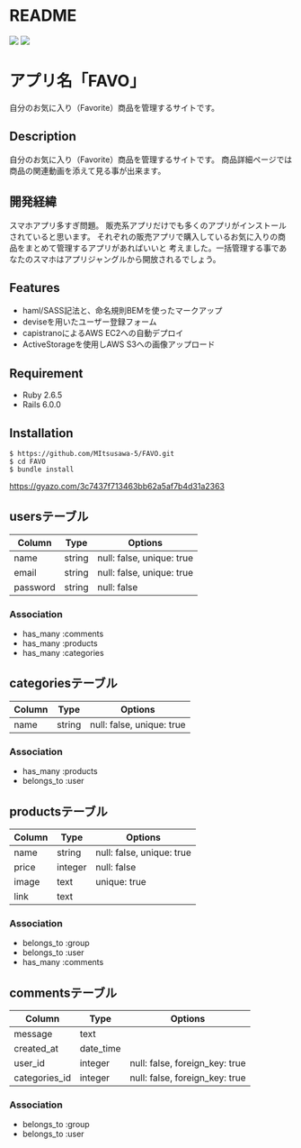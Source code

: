 # README
![](https://i.gyazo.com/ecf27aa3bd0228aaaa177377ff30fddf.jpg)
![](https://i.gyazo.com/f914892ff301ab19932bdbe7d0592191.jpg)
<!-- なぜこのアプリをつくろうと思ったのか -->
<!-- 画像そのものを挿入 -->

# アプリ名「FAVO」
自分のお気に入り（Favorite）商品を管理するサイトです。

## Description
自分のお気に入り（Favorite）商品を管理するサイトです。
商品詳細ページでは商品の関連動画を添えて見る事が出来ます。

## 開発経緯
スマホアプリ多すぎ問題。
販売系アプリだけでも多くのアプリがインストールされていると思います。
それぞれの販売アプリで購入しているお気に入りの商品をまとめて管理するアプリがあればいいと
考えました。一括管理する事であなたのスマホはアプリジャングルから開放されるでしょう。

## Features

- haml/SASS記法と、命名規則BEMを使ったマークアップ
- deviseを用いたユーザー登録フォーム
- capistranoによるAWS EC2への自動デプロイ
- ActiveStorageを使用しAWS S3への画像アップロード

## Requirement

- Ruby 2.6.5
- Rails 6.0.0


## Installation

    $ https://github.com/MItsusawa-5/FAVO.git
    $ cd FAVO
    $ bundle install



https://gyazo.com/3c7437f713463bb62a5af7b4d31a2363


## usersテーブル
|Column|Type|Options|
|------|----|-------|
|name|string|null: false, unique: true|
|email|string|null: false, unique: true|
|password|string|null: false|

### Association
- has_many :comments
- has_many :products
- has_many :categories


## categoriesテーブル
|Column|Type|Options|
|------|----|-------|
|name|string|null: false, unique: true|

### Association
- has_many :products
- belongs_to :user

## productsテーブル
|Column|Type|Options|
|------|----|-------|
|name|string| null: false, unique: true |
|price|integer| null: false |
|image|text| unique: true |
|link|text||

### Association
- belongs_to :group
- belongs_to :user
- has_many :comments

## commentsテーブル
|Column|Type|Options|
|------|----|-------|
|message|text||
|created_at|date_time||
|user_id|integer|null: false, foreign_key: true|
|categories_id|integer|null: false, foreign_key: true|

### Association
- belongs_to :group
- belongs_to :user
